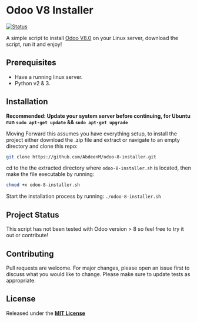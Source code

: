# Odoo V8 Installer

[![Status](https://travis-ci.org/AbdeenM/odoo-8-installer.svg?branch=master)](https://travis-ci.org/AbdeenM/odoo-8-installer)

A simple script to install [Odoo V8.0](https://www.odoo.com/) on your Linux server, download the script, run it and enjoy!

## Prerequisites

* Have a running linux server.
* Python v2 & 3.

## Installation

**Recommended: Update your system server before continuing, for Ubuntu run `sudo apt-get update` && `sudo apt-get upgrade`**

Moving Forward this assumes you have everything setup, to install the project either download the .zip file and extract or navigate to an empty directory and clone this repo:
```bash
git clone https://github.com/AbdeenM/odoo-8-installer.git
```
cd to the the extracted directory where `odoo-8-installer.sh` is located, then make the file executable by running:
```bash
chmod +x odoo-8-installer.sh
```
Start the installation process by running: `./odoo-8-installer.sh`

## Project Status

This script has not been tested with Odoo version > 8 so feel free to try it out or contribute!

## Contributing

Pull requests are welcome. For major changes, please open an issue first to discuss what you would like to change.
Please make sure to update tests as appropriate.

## License

Released under the **[MIT License](http://mit-license.org/)**
